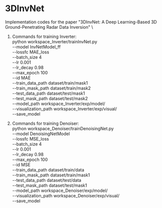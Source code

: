# 3DInvNet
Implementation codes for the paper "3DInvNet: A Deep Learning-Based 3D Ground-Penetrating Radar Data Inversion" \
1. Commands for training Inverter: \
python workspace_Inverter/trainInvNet.py \
--model InvNetModel_ff \
--lossfc MAE_loss \
--batch_size 4 \
--lr 0.001 \
--lr_decay 0.98 \
--max_epoch 100 \
--id MAE \
--train_data_path dataset/train/mask1 \
--train_mask_path dataset/train/mask2 \
--test_data_path dataset/test/mask1 \
--test_mask_path dataset/test/mask2 \
--model_path workspace_Inverter/exp/model/ \
--visualization_path workspace_Inverter/exp/visual/ \
--save_model

2. Commands for training Denoiser: \
python workspace_Denoiser/trainDenoisingNet.py \
--model DenoisingNetModel \
--lossfc MSE_loss \
--batch_size 4 \
--lr 0.001 \
--lr_decay 0.98 \
--max_epoch 100 \
--id MSE \
--train_data_path dataset/train/data \
--train_mask_path dataset/train/mask1 \
--test_data_path dataset/test/data \
--test_mask_path dataset/test/mask1 \
--model_path workspace_Denoiser/exp/model/ \
--visualization_path workspace_Denoiser/exp/visual/ \
--save_model

